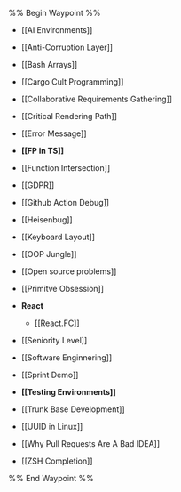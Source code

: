 %% Begin Waypoint %%
- [[AI Environments]]
- [[Anti-Corruption Layer]]
- [[Bash Arrays]]
- [[Cargo Cult Programming]]
- [[Collaborative Requirements Gathering]]
- [[Critical Rendering Path]]
- [[Error Message]]
- **[[FP in TS]]**

- [[Function Intersection]]
- [[GDPR]]
- [[Github Action Debug]]
- [[Heisenbug]]
- [[Keyboard Layout]]
- [[OOP Jungle]]
- [[Open source problems]]
- [[Primitve Obsession]]
- **React**
	- [[React.FC]]
- [[Seniority Level]]
- [[Software Enginnering]]
- [[Sprint Demo]]
- **[[Testing Environments]]**

- [[Trunk Base Development]]
- [[UUID in Linux]]
- [[Why Pull Requests Are A Bad IDEA]]
- [[ZSH Completion]]

%% End Waypoint %%
